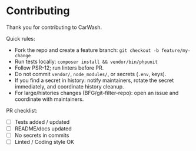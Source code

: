 # Contributing

Thank you for contributing to CarWash.

Quick rules:
- Fork the repo and create a feature branch: `git checkout -b feature/my-change`
- Run tests locally: `composer install && vendor/bin/phpunit`
- Follow PSR-12; run linters before PR.
- Do not commit `vendor/`, `node_modules/`, or secrets (`.env`, keys).
- If you find a secret in history: notify maintainers, rotate the secret immediately, and coordinate history cleanup.
- For large/histories changes (BFG/git-filter-repo): open an issue and coordinate with maintainers.

PR checklist:
- [ ] Tests added / updated
- [ ] README/docs updated
- [ ] No secrets in commits
- [ ] Linted / Coding style OK